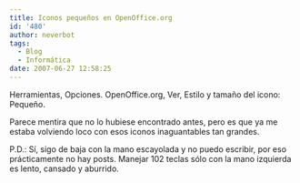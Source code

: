 ```yaml
---
title: Iconos pequeños en OpenOffice.org
id: '480'
author: neverbot
tags:
  - Blog
  - Informática
date: 2007-06-27 12:58:25
---
```


Herramientas, Opciones. OpenOffice.org, Ver, Estilo y tamaño del icono: Pequeño.

Parece mentira que no lo hubiese encontrado antes, pero es que ya me estaba volviendo loco con esos iconos inaguantables tan grandes.

P.D.: Sí, sigo de baja con la mano escayolada y no puedo escribir, por eso prácticamente no hay posts. Manejar 102 teclas sólo con la mano izquierda es lento, cansado y aburrido.